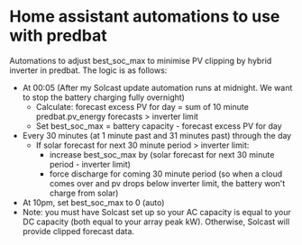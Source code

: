 # Home assistant automations to use with predbat

Automations to adjust best_soc_max to minimise PV clipping by hybrid inverter in predbat. The logic is as follows:
- At 00:05 (After my Solcast update automation runs at midnight. We want to stop the battery charging fully overnight)
  - Calculate: forecast excess PV for day = sum of 10 minute predbat.pv_energy forecasts > inverter limit
  - Set best_soc_max = battery capacity - forecast excess PV for day
- Every 30 minutes (at 1 minute past and 31 minutes past) through the day 
  - If solar forecast for next 30 minute period > inverter limit:
    - increase best_soc_max by (solar forecast for next 30 minute period - inverter limit)
    - force discharge for coming 30 minute period (so when a cloud comes over and pv drops below inverter limit, the battery won't charge from solar)
- At 10pm, set best_soc_max to 0 (auto)
- Note: you must have Solcast set up so your AC capacity is equal to your DC capacity (both equal to your array peak kW). Otherwise, Solcast will provide clipped forecast data.
